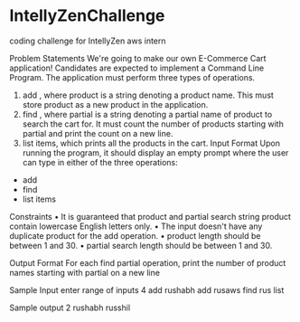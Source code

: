 # IntellyZenChallenge
coding challenge for IntellyZen aws intern


Problem Statements
We're going to make our own E-Commerce Cart application! Candidates are expected to
implement a Command Line Program. The application must perform three types of
operations.


1. add <product>, where product is a string denoting a product name. This must
store product as a new product in the application.
2. find <partial>, where partial is a string denoting a partial name of product to search the
cart for. It must count the number of products starting with partial and print the count
on a new line.
3. list items, which prints all the products in the cart.
Input Format
Upon running the program, it should display an empty prompt where the user can type in
either of the three operations:
- add <product>
- find <partial string to search>
- list items
  
  
Constraints
• It is guaranteed that product and partial search string product contain lowercase
English letters only.
• The input doesn't have any duplicate product for the add operation.
• product length should be between 1 and 30.
• partial search length should be between 1 and 30.


Output Format
For each find partial operation, print the number of product names starting with partial on a
new line


Sample Input
enter range of inputs
4
add rushabh
add rusaws
find rus
list

Sample output
2
rushabh
russhil

